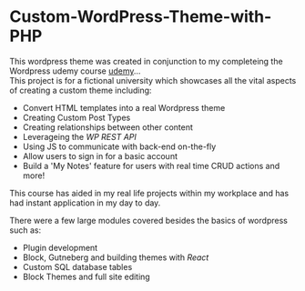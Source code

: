 # Custom-WordPress-Theme-with-PHP
This wordpress theme was created in conjunction to my completeing the Wordpress udemy course
[udemy](https://udemy-certificate.s3.amazonaws.com/pdf/UC-0bafb5a2-91b3-4e8b-ab78-880e0c6b1815.pdf)...  
This project is for a fictional university which showcases all the vital aspects of creating a custom theme including:

+ Convert HTML templates into a real Wordpress theme
+ Creating Custom Post Types
+ Creating relationships between other content
+ Leverageing the *WP REST API*
+ Using JS to communicate with back-end on-the-fly
+ Allow users to sign in for a basic account
+ Build a 'My Notes' feature for users with real time CRUD actions and more!

This course has aided in my real life projects within my workplace and has had instant application in my day to day.

There were a few large modules covered besides the basics of wordpress such as:
+ Plugin development
+ Block, Gutneberg and building themes with *React*
+ Custom SQL database tables
+ Block Themes and full site editing

